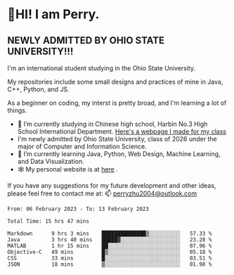 # 🌄HI! I am Perry. <br> #
## NEWLY ADMITTED BY OHIO STATE UNIVERSITY!!! ##  
I'm an international student studying in the Ohio State University. <br>

My repositories include some small designs and practices of mine in Java, C++, Python, and JS. <br>

As a beginner on coding, my interst is pretty broad, and I'm learning a lot of things. <br>
- 🔭 I’m currently studying in Chinese high school, Harbin No.3 High School International Department. [Here's a webpage I made for my class](https://perry2004.github.io/weirdos/)
- I'm newly admitted by Ohio State University, class of 2026 under the major of Computer and Information Science. 
- 🌱 I’m currently learning Java, Python, Web Design, Machine Learning, and Data Visualization. 
- 🕸️ My personal website is at <a href="https://zhu-yp.cn">here</a> .  

If you have any suggestions for my future development and other ideas, please feel free to contact me at: 📫 [perryzhu2004@outlook.com](mailto:perryzhu2004@outlook.com)

<!--START_SECTION:waka-->

```text
From: 06 February 2023 - To: 13 February 2023

Total Time: 15 hrs 47 mins

Markdown      9 hrs 3 mins    ██████████████▒░░░░░░░░░░   57.33 %
Java          3 hrs 40 mins   █████▓░░░░░░░░░░░░░░░░░░░   23.28 %
MATLAB        1 hr 15 mins    ██░░░░░░░░░░░░░░░░░░░░░░░   07.96 %
Objective-C   49 mins         █▒░░░░░░░░░░░░░░░░░░░░░░░   05.18 %
CSS           33 mins         █░░░░░░░░░░░░░░░░░░░░░░░░   03.51 %
JSON          18 mins         ▒░░░░░░░░░░░░░░░░░░░░░░░░   01.98 %
```

<!--END_SECTION:waka-->